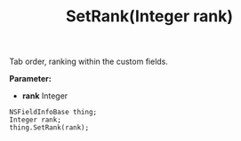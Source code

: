 ﻿---
uid: crmscript_ref_NSFieldInfoBase_SetRank
title: SetRank(Integer rank)
intellisense: NSFieldInfoBase.SetRank
keywords: NSFieldInfoBase, GetRank
so.topic: reference
---

Tab order, ranking within the custom fields.

**Parameter:** 
 - **rank** Integer

```crmscript
NSFieldInfoBase thing;
Integer rank;
thing.SetRank(rank);
```

